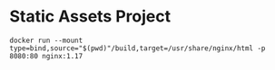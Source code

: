 # Static Assets Project

```
docker run --mount type=bind,source="$(pwd)"/build,target=/usr/share/nginx/html -p 8080:80 nginx:1.17 
```